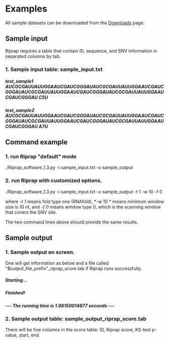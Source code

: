 # Examples
All sample datasets can be downloaded from the [Downloads](Downloads.md) page.
## Sample input
Riprap requires a table that contain ID, sequence, and SNV information in separated columns by tab.
### 1. Sample input table: sample_input.txt

##### test_sample1    AUCGCGAUUAUUGGAAUCGAUCGGGAUAUCGCGAUUAUUGGAAUCGAUCGGGAUAUCGCGAUUAUUGGAAUCGAUCGGGAUAUCGCGAUUAUUGGAAUCGAUCGGGAU    C5U
##### test_sample2    AUCGCGAUUAUUGGAAUCGAUCGGGAUAUCGCGAUUAUUGGAAUCGAUCGGGAUAUCGCGAUUAUUGGAAUCGAUCGGGAUAUCGCGAUUAUUGGAAUCGAUCGGGAU    A7U

## Command example
### 1. run Riprap "default" mode
./Riprap_software_1.3.py -i sample_input.txt -o sample_output 
### 2. run Riprap with customized options.
./Riprap_software_1.3.py -i sample_input.txt -o sample_output -t 1 -w 10 -f 0 

where *-t 1* means fold type one (RNAfold), *-w 10 * means minimum window size is 10 nt, and *-f 0* means window type 0, which is the scanning window that covers the SNV site.

The two command lines above should provide the same results.

## Sample output
### 1. Sample output on screen.

One will get information as below and a file called "$output_file_prefix"_riprap_score.tab if Riprap runs successfully.

##### Starting...
##### Finished!
##### --- The running time is 1.98150014877 seconds ---

### 2. Sample output table: sample_output_riprap_score.tab

There will be five columns in the score table: ID, Riprap score, KS-test p-value, start, end
